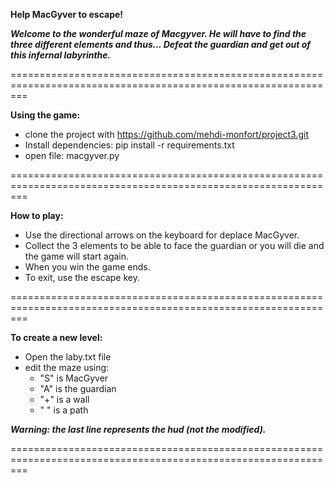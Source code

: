 **Help MacGyver to escape!**

***Welcome to the wonderful maze of Macgyver.
He will have to find the three different elements and thus...
Defeat the guardian and get out of this infernal labyrinthe.***

===============================================================================================================

**Using the game:**

  - clone the project with https://github.com/mehdi-monfort/project3.git
  - Install dependencies: pip install -r requirements.txt
  - open file: macgyver.py

===============================================================================================================

**How to play:**

  - Use the directional arrows on the keyboard for deplace MacGyver.
  - Collect the 3 elements to be able to face the guardian
    or you will die and the game will start again.
  - When you win the game ends.
  - To exit, use the escape key.

===============================================================================================================

**To create a new level:**

   - Open the laby.txt file
   - edit the maze using:
     - "S" is MacGyver
     - "A" is the guardian
     - "+" is a wall
     - " " is a path

  ***Warning: the last line represents the hud (not the modified).***
  
===============================================================================================================
